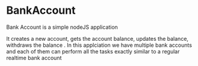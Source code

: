# BankAccount
Bank Account is a simple nodeJS application 

It creates a new account, gets the account balance, updates the balance, withdraws the balance .
In this applciation we have multiple bank accounts and each of them can perform all the tasks exactly similar to a regular realtime bank account

